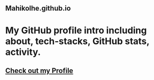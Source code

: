 ## Mahikolhe.github.io
# My GitHub profile intro including about, tech-stacks, GitHub stats, activity.
## [Check out my Profile](https://mahikolhe23.github.io/Mahikolhe.github.io/)
